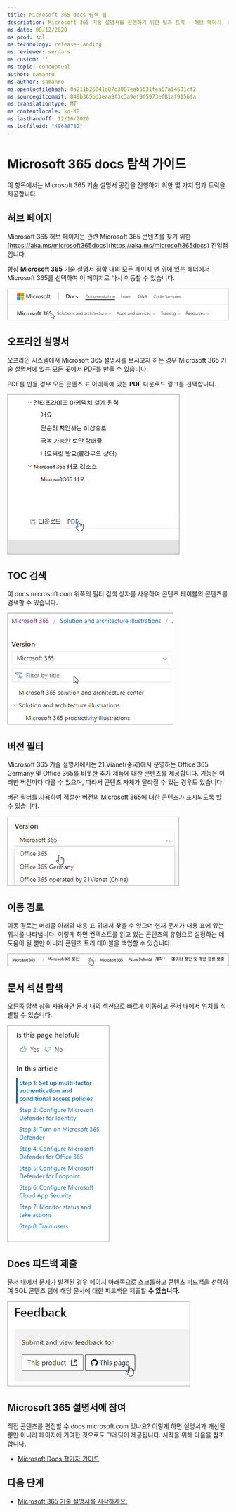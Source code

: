 ```yaml
---
title: Microsoft 365 docs 탐색 팁
description: Microsoft 365 기술 설명서를 진행하기 위한 팁과 트릭 - 허브 페이지, 콘텐츠 표, 헤더, 이동 경로 사용 방법 및 버전 필터 사용 방법에 대해 설명합니다.
ms.date: 08/12/2020
ms.prod: sql
ms.technology: release-landing
ms.reviewer: serdars
ms.custom: ''
ms.topic: conceptual
author: samanro
ms.author: samanro
ms.openlocfilehash: 0a211b26041d87c3087eab5631fea67a14601cf2
ms.sourcegitcommit: 849b365bd3eaa9f3c3a9ef9f5973ef81af9156fa
ms.translationtype: MT
ms.contentlocale: ko-KR
ms.lasthandoff: 12/16/2020
ms.locfileid: "49688782"
---
```

# <a name="microsoft-365-docs-navigation-guide"></a>Microsoft 365 docs 탐색 가이드

이 항목에서는 Microsoft 365 기술 설명서 공간을 진행하기 위한 몇 가지 팁과 트릭을 제공합니다.  

## <a name="hub-page"></a>허브 페이지

Microsoft 365 허브 페이지는 관련 Microsoft 365 콘텐츠를 찾기 위한 [https://aka.ms/microsoft365docs](https://aka.ms/microsoft365docs) 진입점입니다.

항상 **Microsoft 365** 기술 설명서 집합 내의 모든 페이지 맨 위에 있는 헤더에서 Microsoft 365를 선택하여 이 페이지로 다시 이동할 수 있습니다.

![헤더의 Microsoft 365](media/m365-header-cursor.png)

## <a name="offline-documentation"></a>오프라인 설명서

오프라인 시스템에서 Microsoft 365 설명서를 보시고자 하는 경우 Microsoft 365 기술 설명서에 있는 모든 곳에서 PDF를 만들 수 있습니다.

PDF를 만들 경우 모든 콘텐츠 표 아래쪽에 있는 **PDF** 다운로드 링크를 선택합니다.

![PDF 다운로드](media/m365-download-pdf-cursor.png)

## <a name="toc-search"></a>TOC 검색 
이 docs.microsoft.com 위쪽의 필터 검색 상자를 사용하여 콘텐츠 테이블의 콘텐츠를 검색할 수 있습니다.

![필터 상자 사용](media/m365-filter-by-title.png)

## <a name="version-filter"></a>버전 필터
Microsoft 365 기술 설명서에서는 21 Vianet(중국)에서 운영하는 Office 365 Germany 및 Office 365를 비롯한 추가 제품에 대한 콘텐츠를 제공합니다. 기능은 이러한 버전마다 다를 수 있으며, 따라서 콘텐츠 자체가 달라질 수 있는 경우도 있습니다.

버전 필터를 사용하여 적절한 버전의 Microsoft 365에 대한 콘텐츠가 표시되도록 할 수 있습니다.

![Microsoft 365 버전 필터](media/m365-version-filter.png)

## <a name="breadcrumbs"></a>이동 경로

이동 경로는 머리글 아래와 내용 표 위에서 찾을 수 있으며 현재 문서가 내용 표에 있는 위치를 나타냅니다.  이렇게 하면 컨텍스트를 읽고 있는 콘텐츠의 유형으로 설정하는 데 도움이 될 뿐만 아니라 콘텐츠 트리 테이블을 백업할 수 있습니다.

![Microsoft 365 이동 경로](media/m365-breadcrumb.png)

## <a name="article-section-navigation"></a>문서 섹션 탐색

오른쪽 탐색 창을 사용하면 문서 내의 섹션으로 빠르게 이동하고 문서 내에서 위치를 식별할 수 있습니다.  

![오른손 탐색](media/m365-article-sections.png)

## <a name="submit-docs-feedback"></a>Docs 피드백 제출

문서 내에서 문제가 발견된 경우 페이지 아래쪽으로 스크롤하고 콘텐츠 피드백을 선택하여 SQL 콘텐츠 팀에 해당 문서에 대한 피드백을 제출할 **수 있습니다.**

![Git 문제 콘텐츠 피드백](media/m365-article-feedback.png)

## <a name="contribute-to-microsoft-365-documentation"></a>Microsoft 365 설명서에 참여

직접 콘텐츠를 편집할 수 docs.microsoft.com 있나요? 이렇게 하면 설명서가 개선될 뿐만 아니라 페이지에 기여한 것으로도 크레딧이 제공됩니다. 시작을 위해 다음을 참조합니다.

- [Microsoft Docs 참가자 가이드](https://docs.microsoft.com/contribute/)

## <a name="next-steps"></a>다음 단계

- [Microsoft 365 기술 설명서를 시작하세요.](index.yml)
